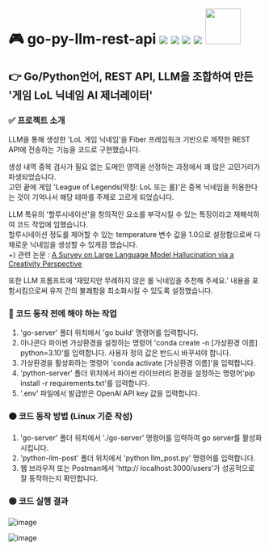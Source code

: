 # 🎮 go-py-llm-rest-api <img src="https://img.shields.io/badge/Go-00ADD8?style=flat-square&logo=Go&logoColor=white"/> <img src="https://img.shields.io/badge/Python-3776AB?style=flat-square&logo=Python&logoColor=white"/> <img src="https://img.shields.io/badge/Anaconda-44A8338?style=flat-square&logo=Anaconda&logoColor=white"/> <img src="https://img.shields.io/badge/LangChain-1C3C3C?style=flat-square&logo=LangChain&logoColor=white"/> <img src="https://github.com/user-attachments/assets/dbdacdea-4baa-4c0c-9925-f2cbb03cedc9" width=70> 
## 👉 Go/Python언어, REST API, LLM을 조합하여 만든 '게임 LoL 닉네임 AI 제너레이터'
### ✅ 프로젝트 소개
LLM을 통해 생성한 'LoL 게임 닉네임'을 Fiber 프레임워크 기반으로 제작한 REST API에 전송하는 기능을 코드로 구현했습니다.  
  
생성 내역 중복 검사가 필요 없는 도메인 영역을 선정하는 과정에서 꽤 많은 고민거리가 파생되었습니다.  
고민 끝에 게임 'League of Legends(약칭: LoL 또는 롤)'은 중복 닉네임을 허용한다는 것이 기억나서 해당 테마를 주제로 고르게 되었습니다.  
  
LLM 특유의 '할루시네이션'을 창의적인 요소를 부각시킬 수 있는 특징이라고 재해석하여 코드 작업에 임했습니다.  
할루시네이션 정도를 제어할 수 있는 temperature 변수 값을 1.0으로 설정함으로써 다채로운 닉네임을 생성할 수 있게끔 했습니다.  
+) 관련 논문 : [A Survey on Large Language Model Hallucination via a Creativity Perspective](https://arxiv.org/html/2402.06647v1)

또한 LLM 프롬프트에 '재밌지만 무례하지 않은 롤 닉네임을 추천해 주세요.' 내용을 포함시킴으로써 유저 간의 불쾌함을 최소화시킬 수 있도록 설정했습니다.

### 🔴 코드 동작 전에 해야 하는 작업
1. 'go-server' 폴더 위치에서 'go build' 명령어를 입력합니다.
2. 아나콘다 파이썬 가상환경을 설정하는 명령어 'conda create -n [가상환경 이름] python=3.10'를 입력합니다. 사용자 정의 값은 반드시 바꾸셔야 합니다.
3. 가상환경을 활성화하는 명령어 'conda activate [가상환경 이름]'을 입력합니다.
4. 'python-server' 폴더 위치에서 파이썬 라이브러리 환경을 설정하는 명령어'pip install -r requirements.txt'를 입력합니다.
5. '.env' 파일에서 발급받은 OpenAI API key 값을 입력합니다.

### 🟠 코드 동작 방법 (Linux 기준 작성)
1. 'go-server' 폴더 위치에서 './go-server' 명령어를 입력하여 go server를 활성화시킵니다.
2. 'python-llm-post' 폴더 위치에서 'python llm_post.py' 명령어를 입력합니다.
3. 웹 브라우저 또는 Postman에서 'http://
localhost:3000/users'가 성공적으로 잘 동작하는지 확인합니다.

### 🟢 코드 실행 결과
![image](https://github.com/user-attachments/assets/82bf88f8-d706-452e-a916-4e42ef6b6327)
  
![image](https://github.com/user-attachments/assets/bd5e2a17-0981-4d15-9cf2-a229497f5c98)
